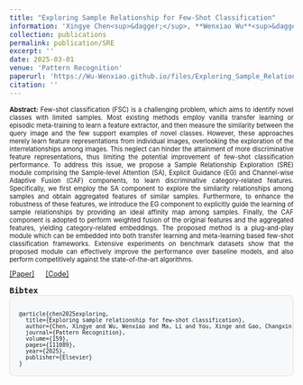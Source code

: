 ```yaml
---
title: "Exploring Sample Relationship for Few-Shot Classification"
information: 'Xingye Chen<sup>&dagger;</sup>, **Wenxiao Wu**<sup>&dagger;</sup>, Li Ma, Xinge You, Changxin Gao, Nong Sang, Yuanjie Shao<sup>*</sup>, "Exploring Sample Relationship for Few-Shot Classification", Pattern Recognition, 2025: 111089.'
collection: publications
permalink: publication/SRE
excerpt: ''
date: 2025-03-01
venue: 'Pattern Recognition'
paperurl: 'https://Wu-Wenxiao.github.io/files/Exploring_Sample_Relationship_for_Few-Shot_Classification.pdf'
citation: ''
---
```

<p style="text-align: justify;font-size: 80%;">
<strong>Abstract:</strong> Few-shot classification (FSC) is a challenging problem, which aims to identify novel classes with limited samples. Most existing methods employ vanilla transfer learning or episodic meta-training to learn a feature extractor, and then measure the similarity between the query image and the few support examples of novel classes. However, these approaches merely learn feature representations from individual images, overlooking the exploration of the interrelationships among images. This neglect can hinder the attainment of more discriminative feature representations, thus limiting the potential improvement of few-shot classification
performance. To address this issue, we propose a Sample Relationship Exploration (SRE) module comprising the Sample-level Attention (SA), Explicit Guidance (EG) and Channel-wise Adaptive Fusion (CAF) components, to learn discriminative category-related features. Specifically, we first employ the SA component to explore
the similarity relationships among samples and obtain aggregated features of similar samples. Furthermore, to enhance the robustness of these features, we introduce the EG component to explicitly guide the learning of sample relationships by providing an ideal affinity map among samples. Finally, the CAF component is adopted
to perform weighted fusion of the original features and the aggregated features, yielding category-related embeddings. The proposed method is a plug-and-play module which can be embedded into both transfer learning and meta-learning based few-shot classification frameworks. Extensive experiments on benchmark datasets show that the proposed module can effectively improve the performance over baseline models, and also perform competitively against the state-of-the-art algorithms.
</p>

<div style="display: flex; align-items: center; gap: 20px; font-size: 90%;">
    <a href="https://Wu-Wenxiao.github.io/files/Exploring_Sample_Relationship_for_Few-Shot_Classification.pdf">[Paper]</a>
    <a href="https://github.com/Chenguoz/SRE">[Code]</a>
</div>

<pre><strong>Bibtex</strong>
<div style="background-color: #f6f8fa; border: 1px solid #ddd; padding: 16px; border-radius: 8px;font-size: 70%">
@article{chen2025exploring,
  title={Exploring sample relationship for few-shot classification},
  author={Chen, Xingye and Wu, Wenxiao and Ma, Li and You, Xinge and Gao, Changxin and Sang, Nong and Shao, Yuanjie},
  journal={Pattern Recognition},
  volume={159},
  pages={111089},
  year={2025},
  publisher={Elsevier}
}
</div>
</pre>